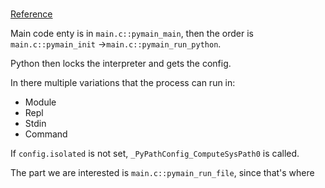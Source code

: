 # 
[Reference](https://realpython.com/cpython-source-code-guide/#part-2-the-python-interpreter-process)

Main code enty is in `main.c::pymain_main`, then the order is `main.c::pymain_init` ->`main.c::pymain_run_python`.

Python then locks the interpreter and gets the config. 

In there multiple variations that the process can run in:

* Module
* Repl 
* Stdin
* Command

If `config.isolated` is not set, `_PyPathConfig_ComputeSysPath0` is called.

The part we are interested is `main.c::pymain_run_file`, since that's where 